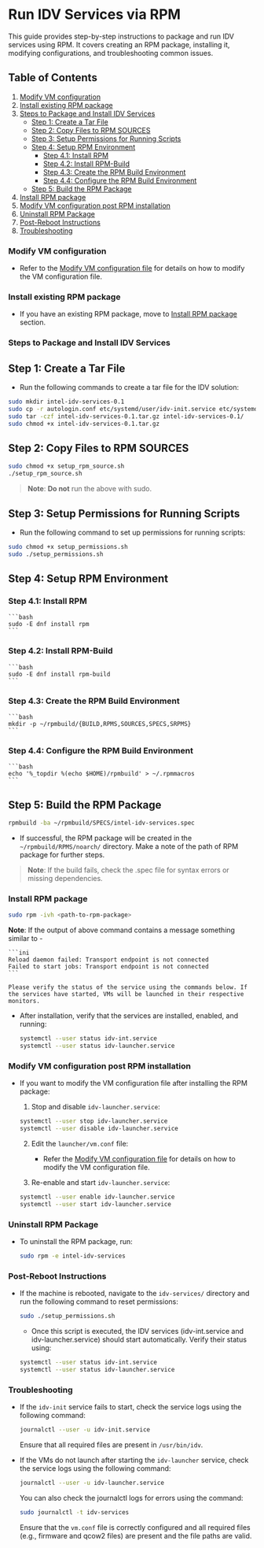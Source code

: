 # Run IDV Services via RPM

This guide provides step-by-step instructions to package and run IDV services using RPM. It covers creating an RPM package, installing it, modifying configurations, and troubleshooting common issues.

## Table of Contents
1. [Modify VM configuration](#modify-vm-configuration)
2. [Install existing RPM package](#install-existing-rpm-package)
3. [Steps to Package and Install IDV Services](#steps-to-package-and-install-idv-services)
   - [Step 1: Create a Tar File](#step-1-create-a-tar-file)
   - [Step 2: Copy Files to RPM SOURCES](#step-2-copy-files-to-rpm-sources)
   - [Step 3: Setup Permissions for Running Scripts](#step-3-setup-permissions-for-running-scripts)
   - [Step 4: Setup RPM Environment](#step-4-setup-rpm-environment)
     - [Step 4.1: Install RPM](#step-41-install-rpm)
     - [Step 4.2: Install RPM-Build](#step-42-install-rpm-build)
     - [Step 4.3: Create the RPM Build Environment](#step-43-create-the-rpm-build-environment)
     - [Step 4.4: Configure the RPM Build Environment](#step-44-configure-the-rpm-build-environment)
   - [Step 5: Build the RPM Package](#step-5-build-the-rpm-package)
4. [Install RPM package](#install-rpm-package)
5. [Modify VM configuration post RPM installation](#modify-vm-configuration-post-rpm-installation)
6. [Uninstall RPM Package](#uninstall-rpm-package)
7. [Post-Reboot Instructions](#post-reboot-instructions)
8. [Troubleshooting](#troubleshooting)


### Modify VM configuration

- Refer to the [Modify VM configuration file](modify-vm-config-file.md) for details on how to modify the VM configuration file.

### Install existing RPM package

- If you have an existing RPM package, move to [Install RPM package](#install-rpm-package) section. 

### Steps to Package and Install IDV Services

## Step 1: Create a Tar File
- Run the following commands to create a tar file for the IDV solution:

```bash
sudo mkdir intel-idv-services-0.1
sudo cp -r autologin.conf etc/systemd/user/idv-init.service etc/systemd/user/idv-launcher.service init/ launcher/ intel-idv-services-0.1/
sudo tar -czf intel-idv-services-0.1.tar.gz intel-idv-services-0.1/
sudo chmod +x intel-idv-services-0.1.tar.gz
```

## Step 2: Copy Files to RPM SOURCES

```bash
sudo chmod +x setup_rpm_source.sh
./setup_rpm_source.sh
```
> **Note**: **Do not** run the above with sudo.

## Step 3: Setup Permissions for Running Scripts
- Run the following command to set up permissions for running scripts:

```bash
sudo chmod +x setup_permissions.sh
sudo ./setup_permissions.sh
```

## Step 4: Setup RPM Environment
  ### Step 4.1: Install RPM

    ```bash
    sudo -E dnf install rpm
    ```

  ### Step 4.2: Install RPM-Build

    ```bash
    sudo -E dnf install rpm-build
    ```

  ### Step 4.3: Create the RPM Build Environment

    ```bash
    mkdir -p ~/rpmbuild/{BUILD,RPMS,SOURCES,SPECS,SRPMS}
    ```

  ### Step 4.4: Configure the RPM Build Environment

    ```bash
    echo '%_topdir %(echo $HOME)/rpmbuild' > ~/.rpmmacros
    ```

## Step 5: Build the RPM Package

  ```bash
  rpmbuild -ba ~/rpmbuild/SPECS/intel-idv-services.spec
  ```
  - If successful, the RPM package will be created in the `~/rpmbuild/RPMS/noarch/` directory. Make a note of the path of RPM package for further steps.
  > **Note**: If the build fails, check the .spec file for syntax errors or missing dependencies. 

### Install RPM package

  ```bash
  sudo rpm -ivh <path-to-rpm-package>
  ```
  
  **Note**: If the output of above command contains a message something similar to -

    ```ini
    Reload daemon failed: Transport endpoint is not connected
    Failed to start jobs: Transport endpoint is not connected
    ```
  
    Please verify the status of the service using the commands below. If the services have started, VMs will be launched in their respective monitors.

  - After installation, verify that the services are installed, enabled, and running:

    ```bash
    systemctl --user status idv-int.service
    systemctl --user status idv-launcher.service
    ```

### Modify VM configuration post RPM installation

- If you want to modify the VM configuration file after installing the RPM package:
  1. Stop and disable `idv-launcher.service`:

    ```bash
    systemctl --user stop idv-launcher.service
    systemctl --user disable idv-launcher.service
    ```
  
  2. Edit the `launcher/vm.conf` file:
      - Refer the [Modify VM configuration file](modify-vm-config-file.md) for details on how to modify the VM configuration file.


  3. Re-enable and start `idv-launcher.service`:
    ```bash
    systemctl --user enable idv-launcher.service
    systemctl --user start idv-launcher.service
    ```

### Uninstall RPM Package

- To uninstall the RPM package, run:

  ```bash
  sudo rpm -e intel-idv-services
  ```

### Post-Reboot Instructions

- If the machine is rebooted, navigate to the `idv-services/` directory and run the following command to reset permissions:

  ```bash
  sudo ./setup_permissions.sh
  ```
  - Once this script is executed, the IDV services (idv-int.service and idv-launcher.service) should start automatically. Verify their status using:
  
  ```bash
  systemctl --user status idv-int.service
  systemctl --user status idv-launcher.service
  ```

### Troubleshooting

- If the `idv-init` service fails to start, check the service logs using the following command:

  ```bash
  journalctl --user -u idv-init.service
  ```
  Ensure that all required files are present in `/usr/bin/idv`.

- If the VMs do not launch after starting the `idv-launcher` service, check the service logs using the following command:

  ```bash
  journalctl --user -u idv-launcher.service
  ```

  You can also check the journalctl logs for errors using the command:

  ```bash
  sudo journalctl -t idv-services
  ```  
  Ensure that the `vm.conf` file is correctly configured and all required files (e.g., firmware and qcow2 files) are present and the file paths are valid.
